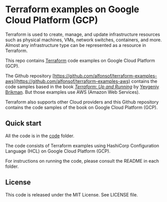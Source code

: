 # Terraform examples on Google Cloud Platform (GCP)

Terraform is used to create, manage, and update infrastructure resources such as physical machines, VMs, network switches, containers, and more. Almost any infrastructure type can be represented as a resource in Terraform.

This repo contains [Terraform](https://www.terraform.io/) code examples on Google Cloud Platform (GCP).

The Github repository
[https://github.com/alfonsof/terraform-examples-aws](https://github.com/alfonsof/terraform-examples-aws)
contains the code samples based in the book *[Terraform: Up and Running](http://www.terraformupandrunning.com)* by [Yevgeniy Brikman](http://www.ybrikman.com). But those examples use AWS (Amazon Web Services).

Terraform also supports other Cloud providers and this Github repository contains the code samples of the book on Google Cloud Platform (GCP).

## Quick start

All the code is in the [code](/code) folder.

The code consists of Terraform examples using HashiCorp Configuration Language (HCL) on Google Cloud Platform (GCP).

For instructions on running the code, please consult the README in each folder.

## License

This code is released under the MIT License. See LICENSE file.